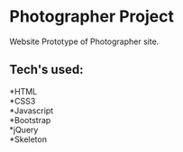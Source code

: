 # Photographer Project

Website Prototype of Photographer site.

Tech's used:<br>
-------
*HTML<br>
*CSS3<br>
*Javascript<br>
*Bootstrap<br>
*jQuery<br>
*Skeleton



